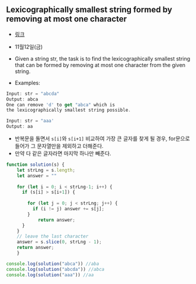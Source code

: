 ## Lexicographically smallest string formed by removing at most one character

- [링크](https://www.geeksforgeeks.org/lexicographically-smallest-string-formed-by-removing-at-most-one-character/)
- 11월12일(금)
- Given a string str, the task is to find the lexicographically smallest string that can be formed by removing at most one character from the given string. 

- Examples: 
```js
Input: str = "abcda"  
Output: abca
One can remove 'd' to get "abca" which is 
the lexicographically smallest string possible. 

Input: str = "aaa' 
Output: aa
```

- 반복문을 돌면서 ``s[i]``와 ``s[i+1]`` 비교하여 가장 큰 글자를 찾게 될 경우, for문으로 들어가 그 문자열만을 제외하고 더해준다. 
- 만약 다 같은 글자라면 마지막 하나만 빼준다.

```js
function solution(s) {
    let strLng = s.length;
    let answer = ""
    
    for (let i = 0; i < strLng-1; i++) {
      if (s[i] > s[i+1]) {
        
        for (let j = 0; j < strLng; j++) {
          if (i != j) answer += s[j];
        }
            return answer;
      }
    }
    // leave the last character
    answer = s.slice(0, strLng - 1);
    return answer;
    }

console.log(solution("abca")) //aba
console.log(solution("abcda")) //abca
console.log(solution("aaa")) //aa

```